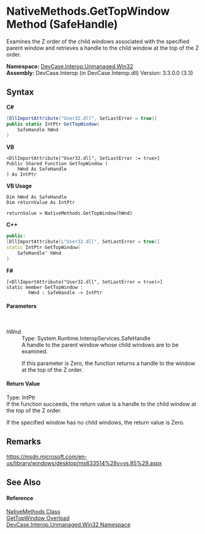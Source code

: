 # NativeMethods.GetTopWindow Method (SafeHandle)
 

Examines the Z order of the child windows associated with the specified parent window and retrieves a handle to the child window at the top of the Z order.

**Namespace:**&nbsp;<a href="N_DevCase_Interop_Unmanaged_Win32">DevCase.Interop.Unmanaged.Win32</a><br />**Assembly:**&nbsp;DevCase.Interop (in DevCase.Interop.dll) Version: 3.3.0.0 (3.3)

## Syntax

**C#**<br />
``` C#
[DllImportAttribute("User32.dll", SetLastError = true)]
public static IntPtr GetTopWindow(
	SafeHandle hWnd
)
```

**VB**<br />
``` VB
<DllImportAttribute("User32.dll", SetLastError := true>]
Public Shared Function GetTopWindow ( 
	hWnd As SafeHandle
) As IntPtr
```

**VB Usage**<br />
``` VB Usage
Dim hWnd As SafeHandle
Dim returnValue As IntPtr

returnValue = NativeMethods.GetTopWindow(hWnd)
```

**C++**<br />
``` C++
public:
[DllImportAttribute(L"User32.dll", SetLastError = true)]
static IntPtr GetTopWindow(
	SafeHandle^ hWnd
)
```

**F#**<br />
``` F#
[<DllImportAttribute("User32.dll", SetLastError = true)>]
static member GetTopWindow : 
        hWnd : SafeHandle -> IntPtr 

```


#### Parameters
&nbsp;<dl><dt>hWnd</dt><dd>Type: System.Runtime.InteropServices.SafeHandle<br />A handle to the parent window whose child windows are to be examined. 

 If this parameter is Zero, the function returns a handle to the window at the top of the Z order.</dd></dl>

#### Return Value
Type: IntPtr<br />If the function succeeds, the return value is a handle to the child window at the top of the Z order. 

 If the specified window has no child windows, the return value is Zero.

## Remarks
<a href="https://msdn.microsoft.com/en-us/library/windows/desktop/ms633514%28v=vs.85%29.aspx" target="_blank">https://msdn.microsoft.com/en-us/library/windows/desktop/ms633514%28v=vs.85%29.aspx</a>

## See Also


#### Reference
<a href="T_DevCase_Interop_Unmanaged_Win32_NativeMethods">NativeMethods Class</a><br /><a href="Overload_DevCase_Interop_Unmanaged_Win32_NativeMethods_GetTopWindow">GetTopWindow Overload</a><br /><a href="N_DevCase_Interop_Unmanaged_Win32">DevCase.Interop.Unmanaged.Win32 Namespace</a><br />